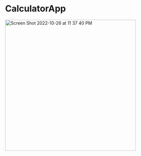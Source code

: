# CalculatorApp
<img width="422" alt="Screen Shot 2022-10-26 at 11 37 40 PM" src="https://user-images.githubusercontent.com/100402840/198186057-98c95659-9cfb-4b6f-b96b-92078183a4ef.png">

